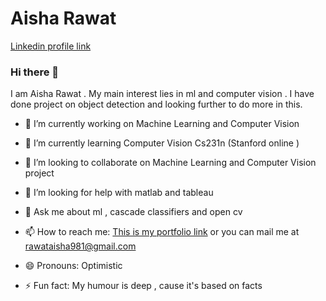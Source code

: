 # Aisha Rawat  


[Linkedin profile link](https://www.linkedin.com/in/aisha-rawat-a8bb26186)
### Hi there 👋 
I am Aisha Rawat . My main interest lies in ml and computer vision .
I have done project on object detection and looking further to do more in this.




- 🔭 I’m currently working on Machine Learning and Computer Vision

- 🌱 I’m currently learning Computer Vision Cs231n (Stanford online )

- 👯 I’m looking to collaborate on Machine Learning and Computer Vision project

- 🤔 I’m looking for help with matlab and tableau

- 💬 Ask me about ml , cascade classifiers and open cv

- 📫 How to reach me: [This is my portfolio link](https://github.com/AishaRawat/AishaRawat/blob/master/README.md) or you can mail me at rawataisha981@gmail.com 

- 😄 Pronouns: Optimistic

- ⚡ Fun fact: My humour is deep , cause it's based on facts 

